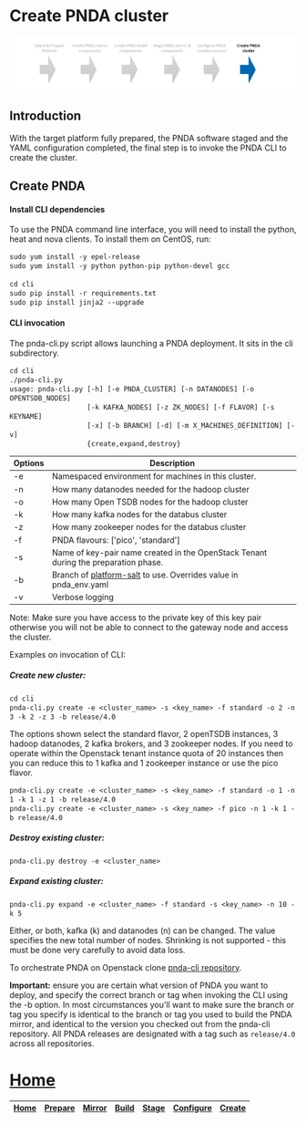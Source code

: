# Create PNDA cluster

![](../images/breadcrumbs-create.jpg)

## Introduction

With the target platform fully prepared, the PNDA software staged and the YAML configuration completed, the final step is to invoke the PNDA CLI to create the cluster.

## Create PNDA

#### Install CLI dependencies

To use the PNDA command line interface, you will need to install the python, heat and nova clients. To install them on CentOS, run:

```
sudo yum install -y epel-release
sudo yum install -y python python-pip python-devel gcc

cd cli
sudo pip install -r requirements.txt
sudo pip install jinja2 --upgrade
```

#### CLI invocation

The pnda-cli.py script allows launching a PNDA deployment. It sits in the cli subdirectory.

```
cd cli
./pnda-cli.py
usage: pnda-cli.py [-h] [-e PNDA_CLUSTER] [-n DATANODES] [-o OPENTSDB_NODES]
                   [-k KAFKA_NODES] [-z ZK_NODES] [-f FLAVOR] [-s KEYNAME]
                   [-x] [-b BRANCH] [-d] [-m X_MACHINES_DEFINITION] [-v]
                   {create,expand,destroy}
```

| Options | Description |
| --- | --- |
| -e | Namespaced environment for machines in this cluster.
| -n | How many datanodes needed for the hadoop cluster
| -o | How many Open TSDB nodes for the hadoop cluster
| -k | How many kafka nodes for the databus cluster
| -z | How many zookeeper nodes for the databus cluster
| -f | PNDA flavours: ['pico', 'standard']
| -s | Name of key-pair name created in the OpenStack Tenant during the preparation phase.
| -b | Branch of [platform-salt](https://github.com/pndaproject/platform-salt) to use. Overrides value in pnda_env.yaml
| -v | Verbose logging

Note: Make sure you have access to the private key of this key pair otherwise you will not be able to connect to the gateway node and access the cluster.

Examples on invocation of CLI:

##### Create new cluster:
```
cd cli
pnda-cli.py create -e <cluster_name> -s <key_name> -f standard -o 2 -n 3 -k 2 -z 3 -b release/4.0
```
The options shown select the standard flavor, 2 openTSDB instances, 3 hadoop datanodes, 2 kafka brokers, and 3 zookeeper nodes. If you need to operate within the Openstack tenant instance quota of 20 instances then you can reduce this to 1 kafka and 1 zookeeper instance or use the pico flavor.

```
pnda-cli.py create -e <cluster_name> -s <key_name> -f standard -o 1 -n 1 -k 1 -z 1 -b release/4.0
pnda-cli.py create -e <cluster_name> -s <key_name> -f pico -n 1 -k 1 -b release/4.0
```

##### Destroy existing cluster:
```
pnda-cli.py destroy -e <cluster_name>
```
##### Expand existing cluster:
```
pnda-cli.py expand -e <cluster_name> -f standard -s <key_name> -n 10 -k 5
```
Either, or both, kafka (k) and datanodes (n) can be changed.
        The value specifies the new total number of nodes.
        Shrinking is not supported - this must be done very carefully to avoid data loss.

To orchestrate PNDA on Openstack clone [pnda-cli repository](https://github.com/pndaproject/pnda-cli).

**Important:** ensure you are certain what version of PNDA you want to deploy, and specify the correct branch or tag when invoking the CLI using the -b option. In most circumstances you'll want to make sure the branch or tag you specify is identical to the branch or tag you used to build the PNDA mirror, and identical to the version you checked out from the pnda-cli repository. All PNDA releases are designated with a tag such as ```release/4.0``` across all repositories.

# [Home](../OVERVIEW.md)

| [Home](../OVERVIEW.md) | [Prepare](PREPARE.md) | [Mirror](MIRROR.md) | [Build](BUILD.md) | [Stage](STAGE.md) | [Configure](CONFIGURE.md) | [Create](CREATE.md) | 
| --- | --- | --- | --- | --- | --- | --- | 
